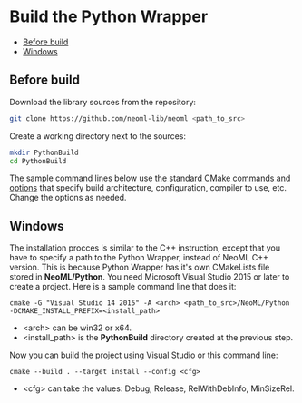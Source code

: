 # Build the Python Wrapper

<!-- TOC -->

- [Before build](#before-build)
- [Windows](#windows)

<!-- /TOC -->

## Before build

Download the library sources from the repository:

``` sh
git clone https://github.com/neoml-lib/neoml <path_to_src>
```

Create a working directory next to the sources:

``` sh
mkdir PythonBuild
cd PythonBuild
```

The sample command lines below use [the standard CMake commands and options](https://cmake.org/cmake/help/latest/index.html) that specify build architecture, configuration, compiler to use, etc. Change the options as needed. 

## Windows
The installation procces is similar to the C++ instruction, except that you have to specify a path to the Python Wrapper, instead of NeoML C++ version. This is because Python Wrapper has it's own CMakeLists file stored in **NeoML/Python**.
You need Microsoft Visual Studio 2015 or later to create a project. Here is a sample command line that does it:

``` console 
cmake -G "Visual Studio 14 2015" -A <arch> <path_to_src>/NeoML/Python -DCMAKE_INSTALL_PREFIX=<install_path>
```

* \<arch> can be win32 or x64.
* \<install_path> is the **PythonBuild** directory created at the previous step.

Now you can build the project using Visual Studio or this command line:

``` console
cmake --build . --target install --config <cfg>
```

* \<cfg> can take the values: Debug, Release, RelWithDebInfo, MinSizeRel.

